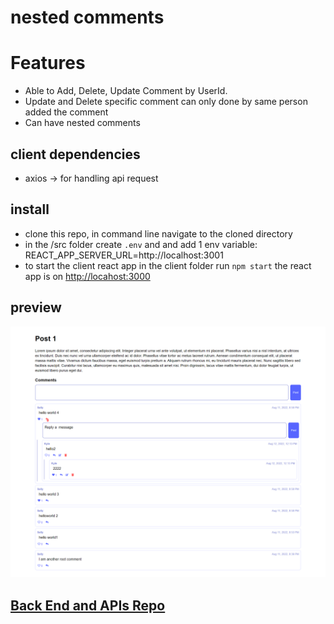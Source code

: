 # nested comments

# Features
- Able to Add, Delete, Update Comment by UserId.
- Update and Delete specific comment can only done by same person added the comment
- Can have nested comments

## client dependencies
- axios -> for handling api request

## install
- clone this repo, in command line navigate to the cloned directory
- in the /src folder create `.env` and and add 1 env variable: REACT_APP_SERVER_URL=http://localhost:3001
- to start the client react app in the client folder run `npm start` the react app is on [http://locahost:3000](http://locahost:3000)

## preview 
![Preview](/src/assets/nested-comments.png)

## [Back End and APIs Repo](https://github.com/hanthienduc/api-nested-comments)
